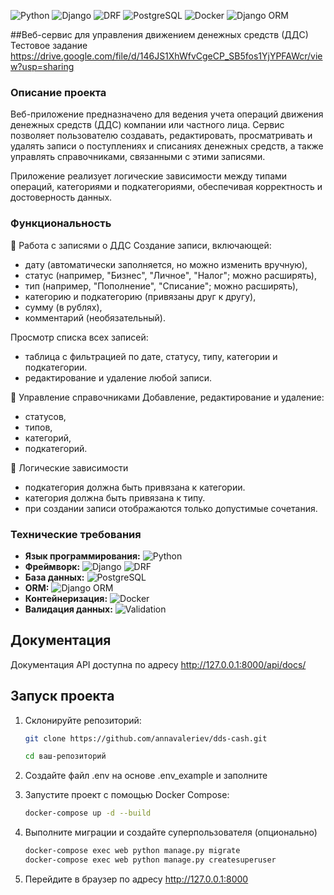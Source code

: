 ![Python](https://img.shields.io/badge/-Python-3776AB?logo=python&logoColor=white)
![Django](https://img.shields.io/badge/-Django-092E20?logo=django&logoColor=white)
![DRF](https://img.shields.io/badge/-DRF-ff1709?logo=django&logoColor=white)
![PostgreSQL](https://img.shields.io/badge/-PostgreSQL-336791?logo=postgresql&logoColor=white)
![Docker](https://img.shields.io/badge/-Docker-2496ED?logo=docker&logoColor=white)
![Django ORM](https://img.shields.io/badge/-Django%20ORM-092E20?logo=django&logoColor=white)

##Веб-сервис для управления движением денежных средств (ДДС)
Тестовое задание https://drive.google.com/file/d/146JS1XhWfvCgeCP_SB5fos1YjYPFAWcr/view?usp=sharing

### Описание проекта
Веб-приложение предназначено для ведения учета операций движения денежных средств (ДДС) компании или частного лица.
Сервис позволяет пользователю создавать, редактировать, просматривать и удалять записи о поступлениях и списаниях 
денежных средств, а также управлять справочниками, связанными с этими записями.

Приложение реализует логические зависимости между типами операций, категориями и подкатегориями, 
обеспечивая корректность и достоверность данных.

### Функциональность

📄 Работа с записями о ДДС
Создание записи, включающей:
- дату (автоматически заполняется, но можно изменить вручную),
- статус (например, "Бизнес", "Личное", "Налог"; можно расширять),
- тип (например, "Пополнение", "Списание"; можно расширять),
- категорию и подкатегорию (привязаны друг к другу),
- сумму (в рублях),
- комментарий (необязательный).

Просмотр списка всех записей:
- таблица с фильтрацией по дате, статусу, типу, категории и подкатегории.
- редактирование и удаление любой записи.

🧾 Управление справочниками
Добавление, редактирование и удаление:
- статусов,
- типов,
- категорий,
- подкатегорий.

🔄 Логические зависимости
- подкатегория должна быть привязана к категории.
- категория должна быть привязана к типу.
- при создании записи отображаются только допустимые сочетания.


### Технические требования

- **Язык программирования:** ![Python](https://img.shields.io/badge/Python-3.11-blue)
- **Фреймворк:** ![Django](https://img.shields.io/badge/Django-4.0-green) ![DRF](https://img.shields.io/badge/DRF-3.14-red)
- **База данных:** ![PostgreSQL](https://img.shields.io/badge/PostgreSQL-13-blue)
- **ORM:** ![Django ORM](https://img.shields.io/badge/Django%20ORM-ORM-lightblue)
- **Контейнеризация:** ![Docker](https://img.shields.io/badge/Docker-20.10-blue)
- **Валидация данных:** ![Validation](https://img.shields.io/badge/Data%20Validation-Enabled-brightgreen)



## Документация

Документация API доступна по адресу http://127.0.0.1:8000/api/docs/


## Запуск проекта

1. Склонируйте репозиторий:
   ```bash
   git clone https://github.com/annavaleriev/dds-cash.git

   cd ваш-репозиторий
   
2. Создайте файл .env на основе .env_example и заполните

3. Запустите проект с помощью Docker Compose:
   ```bash
   docker-compose up -d --build
   ```
4. Выполните миграции и создайте суперпользователя (опционально)
   ```bash
   docker-compose exec web python manage.py migrate
   docker-compose exec web python manage.py createsuperuser
   ```
5. Перейдите в браузер по адресу http://127.0.0.1:8000
